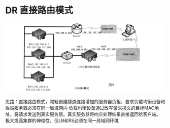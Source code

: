# DR 直接路由模式

![](../../../images/LVS_DR.jpg)

思路：直接路由模式，减轻创建隧道连接增加的服务器负担，要求负载均衡设备和后端服务器必须在同一局域网内
负载均衡设备通过改写请求报文的目标MAC地址，将请求发送到真实服务器。真实服务器将响应处理结果直接返回给客户端。<br>
极大提高集群的伸缩性，但LB和RS必须在同一局域网环境
